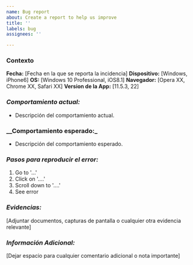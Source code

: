 ```yaml
---
name: Bug report
about: Create a report to help us improve
title: ''
labels: bug
assignees: ''

---
```


### **Contexto**
**Fecha:** [Fecha en la que se reporta la incidencia]
**Dispositivo:** [Windows, iPhone6]
**OS:** [Windows 10 Professional, iOS8.1]
**Navegador:** [Opera XX, Chrome XX, Safari XX]
**Version de la App:** [11.5.3, 22]

### **_Comportamiento actual:_**
- Descripción del comportamiento actual.

### **__Comportamiento  esperado:_**
- Descripción del comportamiento esperado.

### **_Pasos para reproducir el error:_**
1. Go to '...'
2. Click on '....'
3. Scroll down to '....'
4. See error

### **_Evidencias:_**
[Adjuntar documentos, capturas de pantalla o cualquier otra evidencia relevante]

### **_Información Adicional:_**
[Dejar espacio para cualquier comentario adicional o nota importante]
